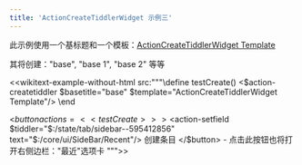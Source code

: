 ```yaml
---
title: 'ActionCreateTiddlerWidget 示例三'
---
```


此示例使用一个基标题和一个模板：[ActionCreateTiddlerWidget Template](#ActionCreateTiddlerWidget%20Template)

其将创建："base", "base 1", "base 2" 等等 

<<wikitext-example-without-html src:"""\define testCreate()
<$action-createtiddler $basetitle="base" $template="ActionCreateTiddlerWidget Template"/>
\end

<$button actions=<<testCreate>> >
<$action-setfield $tiddler="$:/state/tab/sidebar--595412856" text="$:/core/ui/SideBar/Recent"/>
创建条目
</$button> - 点击此按钮也将打开右侧边栏："最近"选项卡
""">>